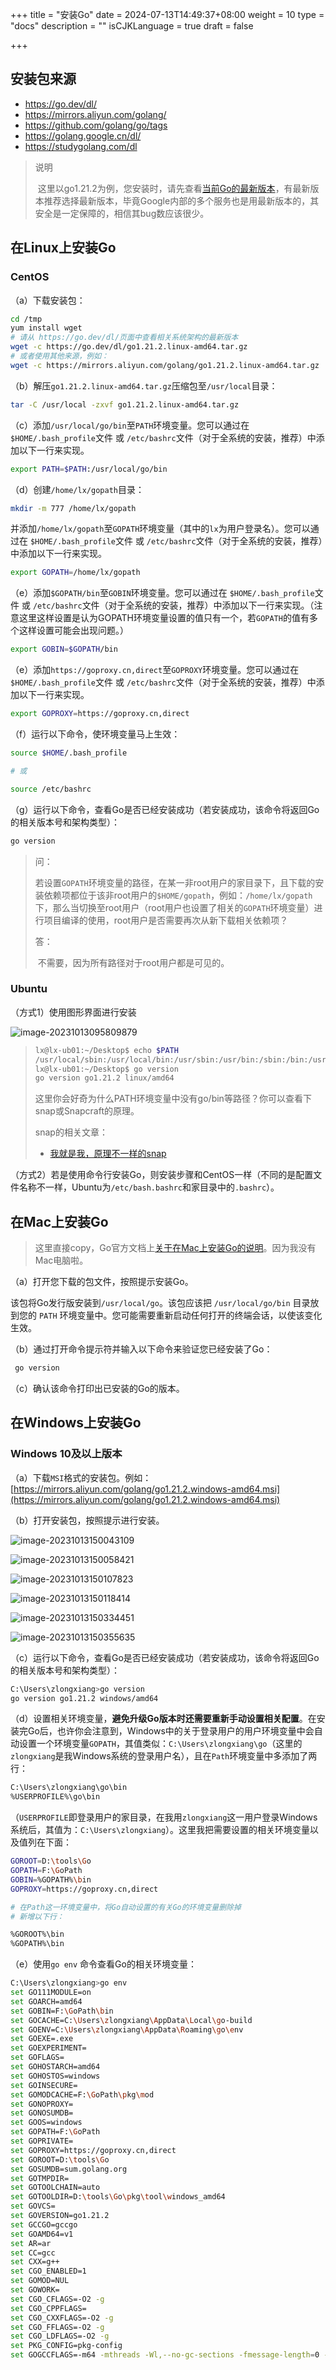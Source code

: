 +++
title = "安装Go"
date = 2024-07-13T14:49:37+08:00
weight = 10
type = "docs"
description = ""
isCJKLanguage = true
draft = false

+++

## 安装包来源

- https://go.dev/dl/
- https://mirrors.aliyun.com/golang/
- https://github.com/golang/go/tags
- https://golang.google.cn/dl/
- https://studygolang.com/dl

> 说明
>
> ​	这里以go1.21.2为例，您安装时，请先查看[当前Go的最新版本](https://go.dev/dl/)，有最新版本推荐选择最新版本，毕竟Google内部的多个服务也是用最新版本的，其安全是一定保障的，相信其bug数应该很少。

## 在Linux上安装Go

### CentOS

（a）下载安装包：

```bash
cd /tmp
yum install wget
# 请从 https://go.dev/dl/页面中查看相关系统架构的最新版本
wget -c https://go.dev/dl/go1.21.2.linux-amd64.tar.gz
# 或者使用其他来源，例如：
wget -c https://mirrors.aliyun.com/golang/go1.21.2.linux-amd64.tar.gz
```

（b）解压`go1.21.2.linux-amd64.tar.gz`压缩包至`/usr/local`目录：

```bash
tar -C /usr/local -zxvf go1.21.2.linux-amd64.tar.gz
```

（c）添加`/usr/local/go/bin`至`PATH`环境变量。您可以通过在 `$HOME/.bash_profile`文件 或 `/etc/bashrc`文件（对于全系统的安装，推荐）中添加以下一行来实现。

```bash
export PATH=$PATH:/usr/local/go/bin
```

（d）创建`/home/lx/gopath`目录：

```bash
mkdir -m 777 /home/lx/gopath
```

并添加`/home/lx/gopath`至`GOPATH`环境变量（其中的`lx`为用户登录名）。您可以通过在 `$HOME/.bash_profile`文件 或 `/etc/bashrc`文件（对于全系统的安装，推荐）中添加以下一行来实现。

```bash
export GOPATH=/home/lx/gopath
```

（e）添加`$GOPATH/bin`至`GOBIN`环境变量。您可以通过在 `$HOME/.bash_profile`文件 或 `/etc/bashrc`文件（对于全系统的安装，推荐）中添加以下一行来实现。（注意这里这样设置是认为GOPATH环境变量设置的值只有一个，若`GOPATH`的值有多个这样设置可能会出现问题。）

```bash
export GOBIN=$GOPATH/bin
```

（e）添加`https://goproxy.cn,direct`至`GOPROXY`环境变量。您可以通过在 `$HOME/.bash_profile`文件 或 `/etc/bashrc`文件（对于全系统的安装，推荐）中添加以下一行来实现。

```bash
export GOPROXY=https://goproxy.cn,direct
```

（f）运行以下命令，使环境变量马上生效：

```bash
source $HOME/.bash_profile

# 或

source /etc/bashrc
```

（g）运行以下命令，查看Go是否已经安装成功（若安装成功，该命令将返回Go的相关版本号和架构类型）：

```bash
go version
```



> 问：
>
> ​	若设置`GOPATH`环境变量的路径，在某一非root用户的家目录下，且下载的安装依赖项都位于该非root用户的`$HOME/gopath`，例如：`/home/lx/gopath`下，那么当切换至root用户（root用户也设置了相关的`GOPATH`环境变量）进行项目编译的使用，root用户是否需要再次从新下载相关依赖项？
>
> 答：
>
> ​	不需要，因为所有路径对于root用户都是可见的。

### Ubuntu

（方式1）使用图形界面进行安装

![image-20231013095809879](./install_img/image-20231013095809879.png)

> ```bash
> lx@lx-ub01:~/Desktop$ echo $PATH
> /usr/local/sbin:/usr/local/bin:/usr/sbin:/usr/bin:/sbin:/bin:/usr/games:/usr/local/games:/snap/bin:/snap/bin
> lx@lx-ub01:~/Desktop$ go version
> go version go1.21.2 linux/amd64
> ```
>
> ​	这里你会好奇为什么PATH环境变量中没有go/bin等路径？你可以查看下snap或Snapcraft的原理。
>
> snap的相关文章：
>
> - [我就是我，原理不一样的snap](https://www.ubuntukylin.com/news/666-cn.html)

（方式2）若是使用命令行安装Go，则安装步骤和CentOS一样（不同的是配置文件名称不一样，Ubuntu为`/etc/bash.bashrc`和家目录中的`.bashrc`）。



## 在Mac上安装Go

> 这里直接copy，Go官方文档上[关于在Mac上安装Go的说明](https://go.dev/doc/install)。因为我没有Mac电脑啦。

（a）打开您下载的包文件，按照提示安装Go。

该包将Go发行版安装到`/usr/local/go`。该包应该把 `/usr/local/go/bin` 目录放到您的 `PATH` 环境变量中。您可能需要重新启动任何打开的终端会话，以使该变化生效。

（b）通过打开命令提示符并输入以下命令来验证您已经安装了Go：

```bash
 go version
```

（c）确认该命令打印出已安装的Go的版本。

## 在Windows上安装Go

### Windows 10及以上版本

（a）下载`MSI`格式的安装包。例如：[https://mirrors.aliyun.com/golang/go1.21.2.windows-amd64.msi](https://mirrors.aliyun.com/golang/go1.21.2.windows-amd64.msi)

（b）打开安装包，按照提示进行安装。

![image-20231013150043109](./install_img/image-20231013150043109.png)

![image-20231013150058421](./install_img/image-20231013150058421.png)

![image-20231013150107823](./install_img/image-20231013150107823.png)

![image-20231013150118414](./install_img/image-20231013150118414.png)

![image-20231013150334451](./install_img/image-20231013150334451.png)

![image-20231013150355635](./install_img/image-20231013150355635.png)



（c）运行以下命令，查看Go是否已经安装成功（若安装成功，该命令将返回Go的相关版本号和架构类型）：

```bash
C:\Users\zlongxiang>go version
go version go1.21.2 windows/amd64
```

（d）设置相关环境变量，**避免升级Go版本时还需要重新手动设置相关配置**。在安装完Go后，也许你会注意到，Windows中的关于登录用户的用户环境变量中会自动设置一个环境变量`GOPATH`，其值类似：`C:\Users\zlongxiang\go`（这里的`zlongxiang`是我Windows系统的登录用户名），且在`Path`环境变量中多添加了两行：

```bash
C:\Users\zlongxiang\go\bin
%USERPROFILE%\go\bin
```

（`USERPROFILE`即登录用户的家目录，在我用`zlongxiang`这一用户登录Windows系统后，其值为：`C:\Users\zlongxiang`）。这里我把需要设置的相关环境变量以及值列在下面：

```bash
GOROOT=D:\tools\Go
GOPATH=F:\GoPath
GOBIN=%GOPATH%\bin
GOPROXY=https://goproxy.cn,direct

# 在Path这一环境变量中，将Go自动设置的有关Go的环境变量删除掉
# 新增以下行：

%GOROOT%\bin
%GOPATH%\bin
```

（e）使用`go env` 命令查看Go的相关环境变量：

```bash
C:\Users\zlongxiang>go env
set GO111MODULE=on
set GOARCH=amd64
set GOBIN=F:\GoPath\bin
set GOCACHE=C:\Users\zlongxiang\AppData\Local\go-build
set GOENV=C:\Users\zlongxiang\AppData\Roaming\go\env
set GOEXE=.exe
set GOEXPERIMENT=
set GOFLAGS=
set GOHOSTARCH=amd64
set GOHOSTOS=windows
set GOINSECURE=
set GOMODCACHE=F:\GoPath\pkg\mod
set GONOPROXY=
set GONOSUMDB=
set GOOS=windows
set GOPATH=F:\GoPath
set GOPRIVATE=
set GOPROXY=https://goproxy.cn,direct
set GOROOT=D:\tools\Go
set GOSUMDB=sum.golang.org
set GOTMPDIR=
set GOTOOLCHAIN=auto
set GOTOOLDIR=D:\tools\Go\pkg\tool\windows_amd64
set GOVCS=
set GOVERSION=go1.21.2
set GCCGO=gccgo
set GOAMD64=v1
set AR=ar
set CC=gcc
set CXX=g++
set CGO_ENABLED=1
set GOMOD=NUL
set GOWORK=
set CGO_CFLAGS=-O2 -g
set CGO_CPPFLAGS=
set CGO_CXXFLAGS=-O2 -g
set CGO_FFLAGS=-O2 -g
set CGO_LDFLAGS=-O2 -g
set PKG_CONFIG=pkg-config
set GOGCCFLAGS=-m64 -mthreads -Wl,--no-gc-sections -fmessage-length=0 -ffile-prefix-map=C:\Users\ZLONGX~1\AppData\Local\Temp\go-build444331135=/tmp/go-build -gno-record-gcc-switches
```

